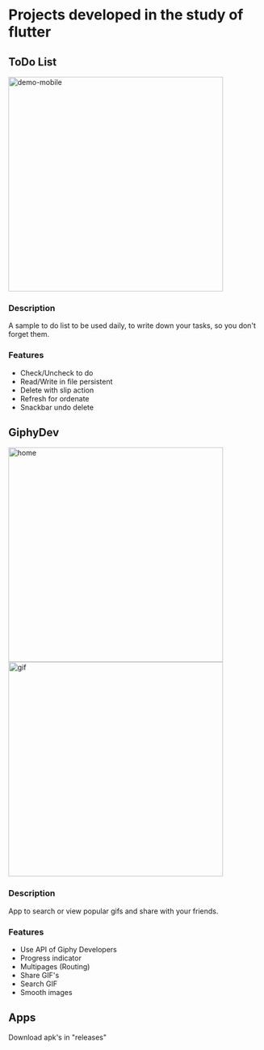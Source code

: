 # Projects developed in the study of flutter

## ToDo List

<div>
  <img src="https://i.ibb.co/rF6H3zH/todo.png" alt="demo-mobile" height="425">
</div>

### Description

A sample to do list to be used daily, to write down your tasks, so you don't forget them.

### Features

- Check/Uncheck to do
- Read/Write in file persistent
- Delete with slip action
- Refresh for ordenate
- Snackbar undo delete

## GiphyDev

<div>
  <img src="https://i.ibb.co/C1zW3XK/Screenshot-20200221-203301.jpg" alt="home" height="425">
  <img src="https://i.ibb.co/N1qkSRW/Screenshot-20200221-204324.jpg" alt="gif" height="425">
</div>

### Description

App to search or view popular gifs and share with your friends.

### Features

- Use API of Giphy Developers
- Progress indicator
- Multipages (Routing)
- Share GIF's
- Search GIF
- Smooth images

## Apps

Download apk's in "releases"
